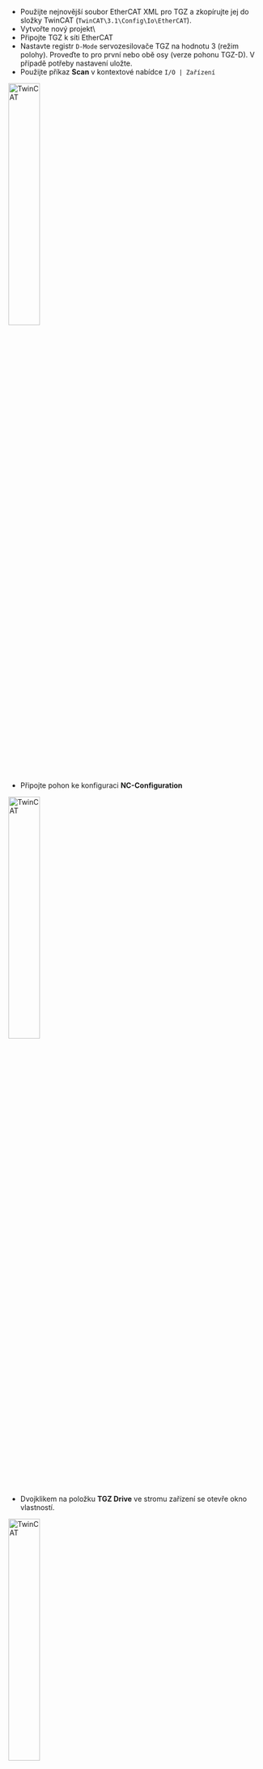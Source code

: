 - Použijte nejnovější soubor EtherCAT XML pro TGZ a zkopírujte jej do složky TwinCAT (`TwinCAT\3.1\Config\Io\EtherCAT`).
- Vytvořte nový projekt\
- Připojte TGZ k síti EtherCAT
- Nastavte registr `D-Mode` servozesilovače TGZ na hodnotu 3 (režim polohy).
  Proveďte to pro první nebo obě osy (verze pohonu TGZ-D). 
  V případě potřeby nastavení uložte.
- Použijte příkaz **Scan** v kontextové nabídce `I/O | Zařízení`

<img src="../../../../../source/img/twincat01devices.webp" alt="TwinCAT" style="width:35%;">

- Připojte pohon ke konfiguraci **NC-Configuration**

<img src="../../../../../source/img/twincat02drive.webp" alt="TwinCAT" style="width:35%;">

- Dvojklikem na položku **TGZ Drive** ve stromu zařízení se otevře okno vlastností.

<img src="../../../../../source/img/twincat03properties.webp" alt="TwinCAT" style="width:35%;">

- PDO lze sledovat a měnit v kartě **Process Data**. Na obrázku níže je zobrazeno nastavení pro režim CST.

<img src="../../../../../source/img/twincat04CSTset.webp" alt="TwinCAT" style="width:60%;">

- Po dokončení nastavení aktivujte konfiguraci.

<img src="../../../../../source/img/twincat05config.webp" alt="TwinCAT" style="width:35%;">

- Pomocí stromové položky `MOTION | NC-Task 1 SAF | Axes | Axis 1` zobrazíte všechny vlastnosti osy. Vyberte kartu **Online** a klikněte na tlačítko **Set**.

<img src="../../../../../source/img/twincat06motion.webp" alt="TwinCAT" style="width:60%;">

- Kliknutím na tlačítko **All** zaškrtnětě všechna zaškrtávací políčka.

<img src="../../../../../source/img/twincat07enableAll.webp" alt="TwinCAT" style="width:25%;">

- Osa by nyní měla být povolena a připravena k pohybu v režimu cyklického synchronního polohování (CST). V případě potřeby použijte červené tlačítko F6 pro resetování chyby a/nebo modré tlačítko F8 pro referenci osy.
- Jak je popsáno v kapitole [Mapování PDO a varianty jednotky TGZ](objects.md#PDO_TGZ), jsou hodnoty PDO stejné pro jednoosou i dvouosou verzi TGZ. 
  Proto při použití varianty TGZ-S v systému TwinCAT nebude osa 2 použitelná a musí být ignorována.
  
##Nastavení režimu cyklické synchronní rychlosti (CSV)
- Použijte konfigurační režimu TwinCAT

- Aktivujte kartu **Process Data** jednotky TGZ a v kombinovaném poli vyberte položku **Cyclic synchronous velocity mode (CSV)**.

<img src="../../../../../source/img/twincat08CSVitem.webp" alt="TwinCAT" style="width:60%;">

- Znovu připojte data osy kliknutím na tlačítko **Yes** v následujícím dialogovém okně.

<img src="../../../../../source/img/twincat09axisConfirm.webp" alt="TwinCAT" style="width:25%;">

- Aktivujte kartu **Startup** a změňte hodnotu objektu `0x6060:00` (Mode of operation). Dvakrát klikněte na tuto položku.

<img src="../../../../../source/img/twincat10startupTab.webp" alt="TwinCAT" style="width:50%;">

- V následujícím dialogovém okně změňte hodnotu `Data` na `09` a klikněte na tlačítko OK.

<img src="../../../../../source/img/twincat11data09.webp" alt="TwinCAT" style="width:50%;">

- V případě potřeby proveďte totéž pro druhou osu (objekt `0x6860:00`).
- Nezapomeňte nastavit příslušný režim pohonu TGZ (registr `D-Mode`), jak je popsáno v kapitole [Režimy provozu 0x6060](objects.md#0x6060).
- Aktivujte konfiguraci a přepněte do režimu **Run**. 
  TwinCAT nyní používá regulátor otáček k provedení pohybu.
  Pro dosažení plynulého polohování je nutné správně nastavit parametry regulátoru.